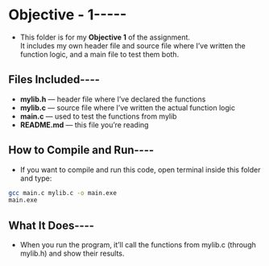 # Objective - 1-----

* This folder is for my **Objective 1** of the assignment.  
It includes my own header file and source file where I’ve written the function logic, and a main file to test them both.

## Files Included----
- **mylib.h** — header file where I’ve declared the functions  
- **mylib.c** — source file where I’ve written the actual function logic  
- **main.c** — used to test the functions from mylib  
- **README.md** — this file you’re reading

## How to Compile and Run----
* If you want to compile and run this code, open terminal inside this folder and type:

```bash
gcc main.c mylib.c -o main.exe
main.exe
```

## What It Does----

* When you run the program, it’ll call the functions from mylib.c (through mylib.h) and show their results.
